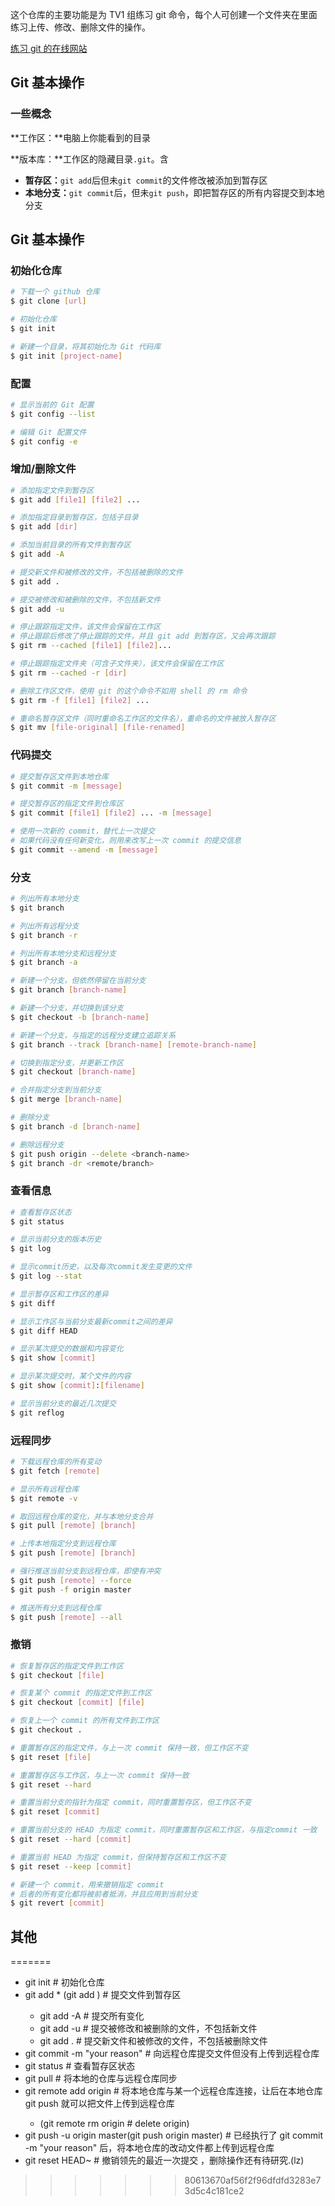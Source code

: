 这个仓库的主要功能是为 TV1 组练习 git 命令，每个人可创建一个文件夹在里面练习上传、修改、删除文件的操作。  

[练习 git 的在线网站](https://learngitbranching.js.org/?NODEMO=&locale=zh_CN)

## Git 基本操作

### 一些概念

**工作区：**电脑上你能看到的目录

**版本库：**工作区的隐藏目录`.git`。含

- **暂存区：**`git add`后但未`git commit`的文件修改被添加到暂存区
- **本地分支：**`git commit`后，但未`git push`，即把暂存区的所有内容提交到本地分支


## Git 基本操作

### 初始化仓库

```bash
# 下载一个 github 仓库
$ git clone [url]

# 初始化仓库
$ git init

# 新建一个目录，将其初始化为 Git 代码库
$ git init [project-name]
```

### 配置

```bash
# 显示当前的 Git 配置
$ git config --list

# 编辑 Git 配置文件
$ git config -e 
```

### 增加/删除文件

```bash
# 添加指定文件到暂存区
$ git add [file1] [file2] ...

# 添加指定目录到暂存区，包括子目录
$ git add [dir]

# 添加当前目录的所有文件到暂存区
$ git add -A 

# 提交新文件和被修改的文件，不包括被删除的文件  
$ git add .

# 提交被修改和被删除的文件，不包括新文件  
$ git add -u

# 停止跟踪指定文件，该文件会保留在工作区
# 停止跟踪后修改了停止跟踪的文件，并且 git add 到暂存区，又会再次跟踪
$ git rm --cached [file1] [file2]...

# 停止跟踪指定文件夹（可含子文件夹），该文件会保留在工作区
$ git rm --cached -r [dir]

# 删除工作区文件，使用 git 的这个命令不如用 shell 的 rm 命令
$ git rm -f [file1] [file2] ...

# 重命名暂存区文件（同时重命名工作区的文件名），重命名的文件被放入暂存区
$ git mv [file-original] [file-renamed]
```

### 代码提交

```bash
# 提交暂存区文件到本地仓库
$ git commit -m [message]

# 提交暂存区的指定文件到仓库区
$ git commit [file1] [file2] ... -m [message]

# 使用一次新的 commit，替代上一次提交
# 如果代码没有任何新变化，则用来改写上一次 commit 的提交信息
$ git commit --amend -m [message]
```

### 分支

```bash
# 列出所有本地分支
$ git branch

# 列出所有远程分支
$ git branch -r

# 列出所有本地分支和远程分支
$ git branch -a

# 新建一个分支，但依然停留在当前分支
$ git branch [branch-name]

# 新建一个分支，并切换到该分支
$ git checkout -b [branch-name]

# 新建一个分支，与指定的远程分支建立追踪关系
$ git branch --track [branch-name] [remote-branch-name]

# 切换到指定分支，并更新工作区
$ git checkout [branch-name]

# 合并指定分支到当前分支
$ git merge [branch-name]

# 删除分支
$ git branch -d [branch-name]

# 删除远程分支
$ git push origin --delete <branch-name>
$ git branch -dr <remote/branch>
```

### 查看信息

```bash
# 查看暂存区状态
$ git status

# 显示当前分支的版本历史
$ git log

# 显示commit历史，以及每次commit发生变更的文件
$ git log --stat

# 显示暂存区和工作区的差异
$ git diff

# 显示工作区与当前分支最新commit之间的差异
$ git diff HEAD

# 显示某次提交的数据和内容变化
$ git show [commit]

# 显示某次提交时，某个文件的内容
$ git show [commit]:[filename]

# 显示当前分支的最近几次提交
$ git reflog
```

### 远程同步

```bash
# 下载远程仓库的所有变动
$ git fetch [remote]

# 显示所有远程仓库
$ git remote -v

# 取回远程仓库的变化，并与本地分支合并
$ git pull [remote] [branch]

# 上传本地指定分支到远程仓库
$ git push [remote] [branch]

# 强行推送当前分支到远程仓库，即使有冲突
$ git push [remote] --force
$ git push -f origin master

# 推送所有分支到远程仓库
$ git push [remote] --all
```

### 撤销

```bash
# 恢复暂存区的指定文件到工作区
$ git checkout [file]

# 恢复某个 commit 的指定文件到工作区
$ git checkout [commit] [file]

# 恢复上一个 commit 的所有文件到工作区
$ git checkout .

# 重置暂存区的指定文件，与上一次 commit 保持一致，但工作区不变
$ git reset [file]

# 重置暂存区与工作区，与上一次 commit 保持一致
$ git reset --hard

# 重置当前分支的指针为指定 commit，同时重置暂存区，但工作区不变
$ git reset [commit]

# 重置当前分支的 HEAD 为指定 commit，同时重置暂存区和工作区，与指定commit 一致
$ git reset --hard [commit]

# 重置当前 HEAD 为指定 commit，但保持暂存区和工作区不变
$ git reset --keep [commit]

# 新建一个 commit，用来撤销指定 commit
# 后者的所有变化都将被前者抵消，并且应用到当前分支
$ git revert [commit]
```

## 其他
=======
- git init  # 初始化仓库
- git add * (git add <filename>)  # 提交文件到暂存区
  - git add -A # 提交所有变化  
  - git add -u # 提交被修改和被删除的文件，不包括新文件  
  - git add . # 提交新文件和被修改的文件，不包括被删除文件  
- git commit -m "your reason"   # 向远程仓库提交文件但没有上传到远程仓库
- git status     # 查看暂存区状态
- git pull    # 将本地的仓库与远程仓库同步
- git remote add origin <repository link> # 将本地仓库与某一个远程仓库连接，让后在本地仓库 git push 就可以把文件上传到远程仓库
  - (git remote rm origin # delete origin)    
- git push -u origin master(git push origin master) # 已经执行了 git commit -m "your reason" 后，将本地仓库的改动文件都上传到远程仓库
- git reset HEAD~  # 撤销领先的最近一次提交 ，删除操作还有待研究.(lz)
>>>>>>> 80613670af56f2f96dfdfd3283e73d5c4c181ce2


